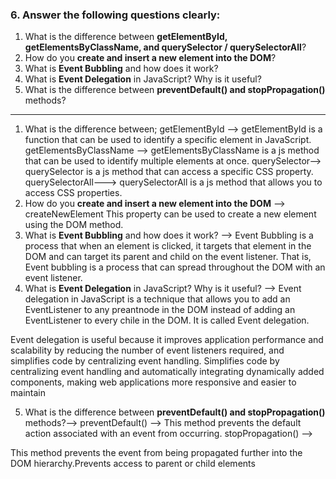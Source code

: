 
### 6. Answer the following questions clearly:

1. What is the difference between **getElementById, getElementsByClassName, and querySelector / querySelectorAll**?
2. How do you **create and insert a new element into the DOM**?
3. What is **Event Bubbling** and how does it work?
4. What is **Event Delegation** in JavaScript? Why is it useful?
5. What is the difference between **preventDefault() and stopPropagation()** methods?

---
1. What is the difference between;
getElementById --> 
getElementById is a function that can be used to identify a specific element in JavaScript.
getElementsByClassName --> 
getElementsByClassName is a js method that can be used to identify multiple elements at once.
querySelector--> 
querySelector is a js method that can access a specific CSS property.
querySelectorAll--->
querySelectorAll is a js method that allows you to access CSS properties.
2. How do you **create and insert a new element into the DOM** -->
 createNewElement This property can be used to create a new element using the DOM method.
3. What is **Event Bubbling** and how does it work? -->
 Event Bubbling is a process that when an element is clicked, it targets that element in the DOM and can target its parent and child on the event listener. That is, Event bubbling is a process that can spread throughout the DOM with an event listener.
4.  What is **Event Delegation** in JavaScript? Why is it useful? -->
Event delegation in JavaScript is a technique that allows you to add an EventListener to any preantnode in the DOM instead of adding an EventListener to every chile in the DOM. It is called Event delegation.

Event delegation is useful because it improves application performance and scalability by reducing the number of event listeners required, and simplifies code by centralizing event handling.
Simplifies code by centralizing event handling and automatically integrating dynamically added components, making web applications more responsive and easier to maintain
 

 5. What is the difference between **preventDefault() and stopPropagation()** methods?-->
preventDefault() -->
This method prevents the default action associated with an event from occurring.
stopPropagation() -->

This method prevents the event from being propagated further into the DOM hierarchy.Prevents access to parent or child elements